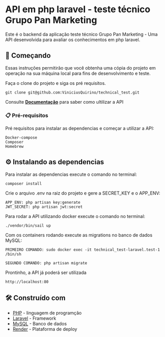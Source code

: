 # API em php laravel - teste técnico Grupo Pan Marketing

Este é o backend da aplicação teste técnico Grupo Pan Marketing - Uma API desenvolvida para avaliar os conhecimentos em php laravel.

## 🚀 Começando

Essas instruções permitirão que você obtenha uma cópia do projeto em operação na sua máquina local para fins de desenvolvimento e teste.

Faça o clone do projeto e siga os pré requisitos.

```
git clone git@github.com:ViniciusQuirino/technical_test.git
```

Consulte **[Documentaçâo](https://viniciusquirino.github.io/DOC-API-PHP-LARAVEL-GRUPO-PAN/)** para saber como ultilizar a API

### 📋 Pré-requisitos

Pré requisitos para instalar as dependencias e começar a utilizar a API:

```
Docker-compose
Composer
Homebrew
```




## ⚙️ Instalando as dependencias

Para instalar as dependencias  execute o comando no terminal:

```
composer install
```

Crie o arquivo .env na raiz do projeto e gere a SECRET_KEY e o APP_ENV:

```
APP_ENV: php artisan key:generate
JWT_SECRET: php artisan jwt:secret 
```

Para rodar a API utilizando docker execute o comando no terminal:

```
./vendor/bin/sail up
```

Com os containers rodando execute as migrations no banco de dados MySQL:

```
PRIMEIRO COMANDO: sudo docker exec -it technical_test-laravel.test-1  /bin/sh

SEGUNDO COMANDO: php artisan migrate
```

Prontinho, a API já poderá ser utilizada

```
http://localhost:80
```

## 🛠️ Construído com

* [PHP]() - linguagem de programção 
* [Laravel]() - Framework
* [MySQL]() - Banco de dados
* [Render]() - Plataforma de deploy 






